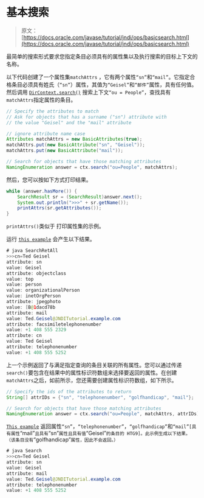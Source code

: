 # 基本搜索

> 原文： [https://docs.oracle.com/javase/tutorial/jndi/ops/basicsearch.html](https://docs.oracle.com/javase/tutorial/jndi/ops/basicsearch.html)

最简单的搜索形式要求您指定条目必须具有的属性集以及执行搜索的目标上下文的名称。

以下代码创建了一个属性集`matchAttrs` ，它有两个属性`“sn”`和`“mail”`。它指定合格条目必须具有姓氏（`“sn”`）属性，其值为`“Geisel”`和`“邮件”`属性，具有任何值。然后调用 [`DirContext.search()`](https://docs.oracle.com/javase/8/docs/api/javax/naming/directory/DirContext.html#search-javax.naming.Name-javax.naming.directory.Attributes-) 搜索上下文`“ou = People”`，查找具有`matchAttrs`指定属性的条目。

```java
// Specify the attributes to match
// Ask for objects that has a surname ("sn") attribute with 
// the value "Geisel" and the "mail" attribute

// ignore attribute name case
Attributes matchAttrs = new BasicAttributes(true); 
matchAttrs.put(new BasicAttribute("sn", "Geisel"));
matchAttrs.put(new BasicAttribute("mail"));

// Search for objects that have those matching attributes
NamingEnumeration answer = ctx.search("ou=People", matchAttrs);

```

然后，您可以按如下方式打印结果。

```java
while (answer.hasMore()) {
    SearchResult sr = (SearchResult)answer.next();
    System.out.println(">>>" + sr.getName());
    printAttrs(sr.getAttributes());
}

```

`printAttrs()`类似于 打印属性集的示例。

运行 [`this example`](examples/SearchRetAll.java) 会产生以下结果。

```java
# java SearchRetAll
>>>cn=Ted Geisel
attribute: sn
value: Geisel
attribute: objectclass
value: top
value: person
value: organizationalPerson
value: inetOrgPerson
attribute: jpegphoto
value: [B@1dacd78b
attribute: mail
value: Ted.Geisel@JNDITutorial.example.com
attribute: facsimiletelephonenumber
value: +1 408 555 2329
attribute: cn
value: Ted Geisel
attribute: telephonenumber
value: +1 408 555 5252

```

上一个示例返回了与满足指定查询的条目关联的所有属性。您可以通过传递`search()`要包含在结果中的属性标识符数组来选择要返回的属性。在创建`matchAttrs`之后，如前所示，您还需要创建属性标识符数组，如下所示。

```java
// Specify the ids of the attributes to return
String[] attrIDs = {"sn", "telephonenumber", "golfhandicap", "mail"};

// Search for objects that have those matching attributes
NamingEnumeration answer = ctx.search("ou=People", matchAttrs, attrIDs);

```

[`This example`](examples/Search.java) 返回属性`“sn”`，`“telephonenumber”`，`“golfhandicap”`和`“mail”[具有属性`“mail”`且具有`“sn”`属性且具有值`“Geisel”`的条目的 HTG9]。此示例生成以下结果。 （该条目没有`“golfhandicap”`属性，因此不会返回。）`

```java
# java Search 
>>>cn=Ted Geisel
attribute: sn
value: Geisel
attribute: mail
value: Ted.Geisel@JNDITutorial.example.com
attribute: telephonenumber
value: +1 408 555 5252

```